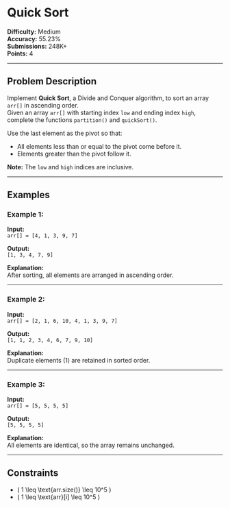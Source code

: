 # Quick Sort

**Difficulty:** Medium  
**Accuracy:** 55.23%  
**Submissions:** 248K+  
**Points:** 4  

---

## Problem Description  
Implement **Quick Sort**, a Divide and Conquer algorithm, to sort an array `arr[]` in ascending order.  
Given an array `arr[]` with starting index `low` and ending index `high`, complete the functions `partition()` and `quickSort()`.  

Use the last element as the pivot so that:  
- All elements less than or equal to the pivot come before it.  
- Elements greater than the pivot follow it.  

**Note:** The `low` and `high` indices are inclusive.  

---

## Examples  

### Example 1:  
**Input:**  
`arr[] = [4, 1, 3, 9, 7]`  

**Output:**  
`[1, 3, 4, 7, 9]`  

**Explanation:**  
After sorting, all elements are arranged in ascending order.  

---

### Example 2:  
**Input:**  
`arr[] = [2, 1, 6, 10, 4, 1, 3, 9, 7]`  

**Output:**  
`[1, 1, 2, 3, 4, 6, 7, 9, 10]`  

**Explanation:**  
Duplicate elements (1) are retained in sorted order.  

---

### Example 3:  
**Input:**  
`arr[] = [5, 5, 5, 5]`  

**Output:**  
`[5, 5, 5, 5]`  

**Explanation:**  
All elements are identical, so the array remains unchanged.  

---

## Constraints  
- \( 1 \leq \text{arr.size()} \leq 10^5 \)  
- \( 1 \leq \text{arr}[i] \leq 10^5 \)  
